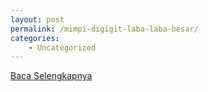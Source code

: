 ```yaml
---
layout: post
permalink: /mimpi-digigit-laba-laba-besar/
categories:
    - Uncategorized
---
```


[Baca Selengkapnya](/07)